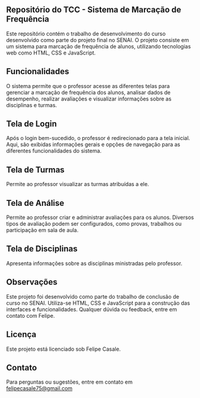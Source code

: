 ## Repositório do TCC - Sistema de Marcação de Frequência
Este repositório contém o trabalho de desenvolvimento do curso desenvolvido como parte do projeto final no SENAI. O projeto consiste em um sistema para marcação de frequência de alunos, utilizando tecnologias web como HTML, CSS e JavaScript.

## Funcionalidades
O sistema permite que o professor acesse as diferentes telas para gerenciar a marcação de frequência dos alunos, analisar dados de desempenho, realizar avaliações e visualizar informações sobre as disciplinas e turmas.

## Tela de Login
Após o login bem-sucedido, o professor é redirecionado para a tela inicial.
Aqui, são exibidas informações gerais e opções de navegação para as diferentes funcionalidades do sistema.

## Tela de Turmas
Permite ao professor visualizar as turmas atribuídas a ele.

## Tela de Análise
Permite ao professor criar e administrar avaliações para os alunos.
Diversos tipos de avaliação podem ser configurados, como provas, trabalhos ou participação em sala de aula.

## Tela de Disciplinas
Apresenta informações sobre as disciplinas ministradas pelo professor.

## Observações
Este projeto foi desenvolvido como parte do trabalho de conclusão de curso no SENAI.
Utiliza-se HTML, CSS e JavaScript para a construção das interfaces e funcionalidades.
Qualquer dúvida ou feedback, entre em contato com Felipe.

## Licença
Este projeto está licenciado sob Felipe Casale. 

## Contato
Para perguntas ou sugestões, entre em contato em felipecasale75@gmail.com
